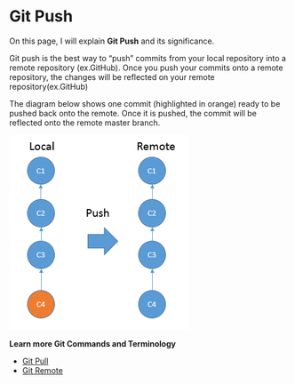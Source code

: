 # Git Push

On this page, I will explain **Git Push** and its significance.

Git push is the best way to “push” commits from your local repository into a remote repository (ex.GitHub). Once you push your commits onto a remote repository, the changes will be reflected on your remote repository(ex.GitHub)

The diagram below shows one commit (highlighted in orange) ready to be pushed back onto the remote. Once it is pushed, the commit will be reflected onto the remote master branch.

![push](/images/images/GitCommands/push.png)

**Learn more Git Commands and Terminology**

* [Git Pull](https://github.com/Shannon-NJIT/MiniProject1/blob/master/GitCommands/GitPull.md)
* [Git Remote](https://github.com/Shannon-NJIT/MiniProject1/blob/master/GitCommands/GitRemote.md)

